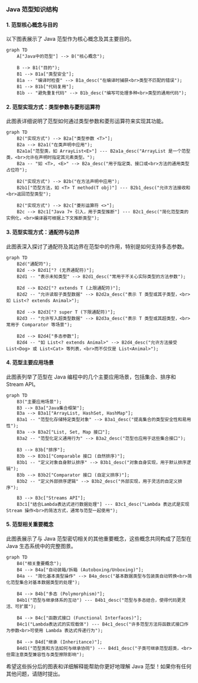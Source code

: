 ### Java 范型知识结构

#### 1. 范型核心概念与目的

以下图表展示了 Java 范型作为核心概念及其主要目的。

```mermaid
graph TD
    A["Java中的范型"] --> B("核心概念");

    B --> B1("目的");
    B1 --> B1a["类型安全"];
    B1a -- "编译时检查" --> B1a_desc("在编译时捕获<br>类型不匹配的错误");
    B1 --> B1b["代码复用"];
    B1b -- "避免重复代码" --> B1b_desc("编写可处理多种<br>类型的通用代码");
```

#### 2. 范型实现方式：类型参数与菱形运算符

此图表详细说明了范型如何通过类型参数和菱形运算符来实现其功能。

```mermaid
graph TD
    B2("实现方式") --> B2a["类型参数 <T>"];
    B2a --> B2a1("在类声明中应用");
    B2a1a["范型类，如 ArrayList<E>"] --- B2a1a_desc("ArrayList 是一个范型类，<br>允许在声明时指定其元素类型。");
    B2a -- "如 <T>, <E>" --> B2a_desc("用于指定类、接口或<br>方法的通用类型占位符");

    B2("实现方式") --> B2b("在方法声明中应用");
    B2b1["范型方法，如 <T> T method(T obj)"] --- B2b1_desc("允许方法接收和<br>返回范型类型");

    B2("实现方式") --> B2c["菱形运算符 <>"];
    B2c --> B2c1["Java 7+ 引入，用于类型推断"] --- B2c1_desc("简化范型类的实例化，<br>编译器可根据上下文推断类型");
```

#### 3. 范型实现方式：通配符与边界

此图表深入探讨了通配符及其边界在范型中的作用，特别是如何支持多态参数。

```mermaid
graph TD
    B2d("通配符");
    B2d --> B2d1["? (无界通配符)"];
    B2d1 -- "表示未知类型" --> B2d1_desc("常用于不关心实际类型的方法参数");

    B2d --> B2d2["? extends T (上限通配符)"];
    B2d2 -- "允许读取子类型数据" --> B2d2a_desc("表示 T 类型或其子类型，<br>如 List<? extends Animal>");

    B2d --> B2d3["? super T (下限通配符)"];
    B2d3 -- "允许写入超类型数据" --> B2d3a_desc("表示 T 类型或其超类型，<br>常用于 Comparator 等场景");

    B2d --> B2d4["多态参数"];
    B2d4 -- "如 List<? extends Animal>" --> B2d4_desc("允许方法接受 List<Dog> 或 List<Cat> 等列表，<br>而不仅仅是 List<Animal>");
```

#### 4. 范型主要应用场景

此图表列举了范型在 Java 编程中的几个主要应用场景，包括集合、排序和 Stream API。

```mermaid
graph TD
    B3("主要应用场景");
    B3 --> B3a["Java集合框架"];
    B3a --> B3a1["ArrayList, HashSet, HashMap"];
    B3a1 -- "范型化存储特定类型对象" --> B3a1_desc("提高集合的类型安全性和易用性");
    B3a --> B3a2["List, Set, Map 接口"];
    B3a2 -- "范型化定义通用行为" --> B3a2_desc("范型也应用于这些集合接口");

    B3 --> B3b["排序"];
    B3b --> B3b1["Comparable 接口 (自然排序)"];
    B3b1 -- "定义对象自身默认排序" --> B3b1_desc("对象自身实现，用于默认排序逻辑");
    B3b --> B3b2["Comparator 接口 (自定义排序)"];
    B3b2 -- "定义外部排序逻辑" --> B3b2_desc("外部实现，用于灵活的自定义排序");

    B3 --> B3c["Streams API"];
    B3c1["结合Lambda表达式进行数据处理"] --- B3c1_desc("Lambda 表达式是实现 Stream 操作<br>的简洁方式，通常与范型一起使用");
```

#### 5. 范型相关重要概念

此图表展示了与 Java 范型密切相关的其他重要概念，这些概念共同构成了范型在 Java 生态系统中的完整图景。

```mermaid
graph TD
    B4("相关重要概念");
    B4 --> B4a["自动装箱/拆箱 (Autoboxing/Unboxing)"];
    B4a -- "简化基本类型操作" --> B4a_desc("基本数据类型与包装类自动转换<br>简化范型集合对基本数据类型的处理");

    B4 --> B4b["多态 (Polymorphism)"];
    B4b1("范型与继承体系的互动") --- B4b1_desc("范型与多态结合，使得代码更灵活、可扩展");

    B4 --> B4c["函数式接口 (Functional Interfaces)"];
    B4c1("Lambda表达式的实现载体") --- B4c1_desc("许多范型方法将函数式接口作为参数<br>可使用 Lambda 表达式传递行为");

    B4 --> B4d["继承 (Inheritance)"];
    B4d1("范型类和方法如何与继承协同") --- B4d1_desc("子类可继承范型超类，<br>但需注意类型兼容性与类型擦除影响");
```

希望这些拆分后的图表和详细解释能帮助你更好地理解 Java 范型！如果你有任何其他问题，请随时提出。